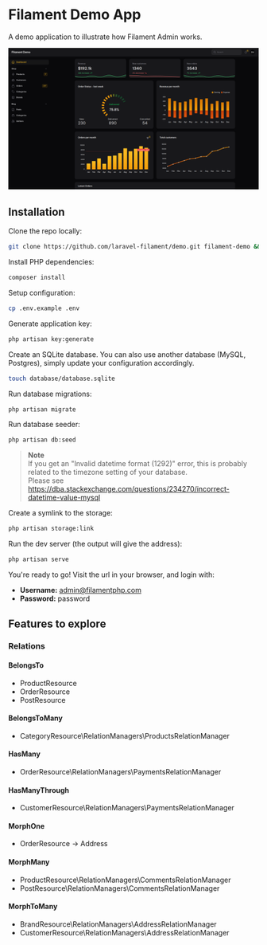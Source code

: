 # Filament Demo App

A demo application to illustrate how Filament Admin works.

![Filament Demo](https://raw.githubusercontent.com/leandrocfe/filament-demo/apex-charts-plugin-v3/screenshot.png)

## Installation

Clone the repo locally:

```sh
git clone https://github.com/laravel-filament/demo.git filament-demo && cd filament-demo
```

Install PHP dependencies:

```sh
composer install
```

Setup configuration:

```sh
cp .env.example .env
```

Generate application key:

```sh
php artisan key:generate
```

Create an SQLite database. You can also use another database (MySQL, Postgres), simply update your configuration accordingly.

```sh
touch database/database.sqlite
```

Run database migrations:

```sh
php artisan migrate
```

Run database seeder:

```sh
php artisan db:seed
```

> **Note**  
> If you get an "Invalid datetime format (1292)" error, this is probably related to the timezone setting of your database.  
> Please see https://dba.stackexchange.com/questions/234270/incorrect-datetime-value-mysql

Create a symlink to the storage:

```sh
php artisan storage:link
```

Run the dev server (the output will give the address):

```sh
php artisan serve
```

You're ready to go! Visit the url in your browser, and login with:

-   **Username:** admin@filamentphp.com
-   **Password:** password

## Features to explore

### Relations

#### BelongsTo

-   ProductResource
-   OrderResource
-   PostResource

#### BelongsToMany

-   CategoryResource\RelationManagers\ProductsRelationManager

#### HasMany

-   OrderResource\RelationManagers\PaymentsRelationManager

#### HasManyThrough

-   CustomerResource\RelationManagers\PaymentsRelationManager

#### MorphOne

-   OrderResource -> Address

#### MorphMany

-   ProductResource\RelationManagers\CommentsRelationManager
-   PostResource\RelationManagers\CommentsRelationManager

#### MorphToMany

-   BrandResource\RelationManagers\AddressRelationManager
-   CustomerResource\RelationManagers\AddressRelationManager
